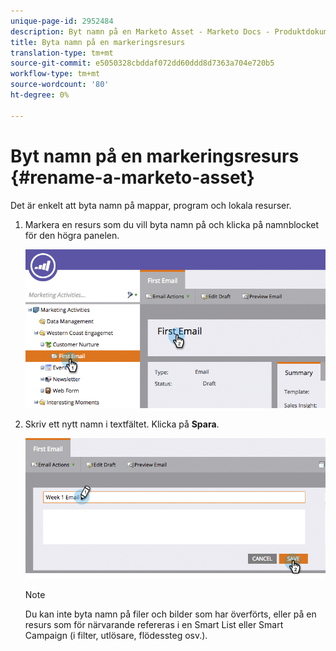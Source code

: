 ```yaml
---
unique-page-id: 2952484
description: Byt namn på en Marketo Asset - Marketo Docs - Produktdokumentation
title: Byta namn på en markeringsresurs
translation-type: tm+mt
source-git-commit: e5050328cbddaf072dd60ddd8d7363a704e720b5
workflow-type: tm+mt
source-wordcount: '80'
ht-degree: 0%

---
```



# Byt namn på en markeringsresurs {#rename-a-marketo-asset}

Det är enkelt att byta namn på mappar, program och lokala resurser.

1. Markera en resurs som du vill byta namn på och klicka på namnblocket för den högra panelen.

   ![](assets/image2015-4-10-17-19-48.png)

1. Skriv ett nytt namn i textfältet. Klicka på **Spara**.

   ![](assets/image2015-4-10-17-3a19-3a33.png)

   >[!NOTE]
   >
   >Du kan inte byta namn på filer och bilder som har överförts, eller på en resurs som för närvarande refereras i en Smart List eller Smart Campaign (i filter, utlösare, flödessteg osv.).

